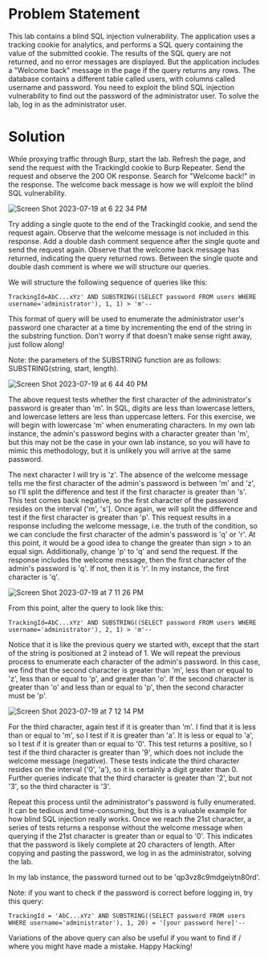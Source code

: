 # Problem Statement

This lab contains a blind SQL injection vulnerability. The application uses a tracking cookie for analytics, and performs a SQL query containing the value of the submitted cookie. The results of the SQL query are not returned, and no error messages are displayed. But the application includes a "Welcome back" message in the page if the query returns any rows. The database contains a different table called users, with columns called username and password. You need to exploit the blind SQL injection vulnerability to find out the password of the administrator user. To solve the lab, log in as the administrator user. 

# Solution

While proxying traffic through Burp, start the lab. Refresh the page, and send the request with the TrackingId cookie to Burp Repeater. Send the request and observe the 200 OK response. Search for "Welcome back!" in the response. The welcome back message is how we will exploit the blind SQL vulnerability. 

![Screen Shot 2023-07-19 at 6 22 34 PM](https://github.com/LakesideLich/WebSecurityAcademy/assets/43506369/c28ae4e4-6737-48ab-9458-eba3aa8c3ca1)

Try adding a single quote to the end of the TrackingId cookie, and send the request again. Observe that the welcome message is not included in this response. Add a double dash comment sequence after the single quote and send the request again. Observe that the welcome back message has returned, indicating the query returned rows. Between the single quote and double dash comment is where we will structure our queries. 

We will structure the following sequence of queries like this:

```
TrackingId=AbC...xYz' AND SUBSTRING((SELECT password FROM users WHERE username='administrator'), 1, 1) > 'm'--
```

This format of query will be used to enumerate the administrator user's password one character at a time by incrementing the end of the string in the substring function. Don't worry if that doesn't make sense right away, just follow along! 

Note: the parameters of the SUBSTRING function are as follows: SUBSTRING(string, start, length). 

![Screen Shot 2023-07-19 at 6 44 40 PM](https://github.com/LakesideLich/WebSecurityAcademy/assets/43506369/28e0d950-fad9-4bb4-b48b-0b1e19e20b2f)

The above request tests whether the first character of the administrator's password is greater than 'm'. In SQL, digits are less than lowercase letters, and lowercase letters are less than uppercase letters. For this exercise, we will begin with lowercase 'm' when enumerating characters. In my own lab instance, the admin's password begins with a character greater than 'm', but this may not be the case in your own lab instance, so you will have to mimic this methodology, but it is unlikely you will arrive at the same password. 

The next character I will try is 'z'. The absence of the welcome message tells me the first character of the admin's password is between 'm' and 'z', so I'll split the difference and test if the first character is greater than 's'. This test comes back negative, so the first character of the password resides on the interval ('m', 's']. Once again, we will split the difference and test if the first character is greater than 'p'. This request results in a response including the welcome message, i.e. the truth of the condition, so we can conclude the first character of the admin's password is 'q' or 'r'. At this point, it would be a good idea to change the greater than sign > to an equal sign. Addiitionally, change 'p' to 'q' and send the request. If the response includes the welcome message, then the first character of the admin's password is 'q'. If not, then it is 'r'. In my instance, the first character is 'q'. 

![Screen Shot 2023-07-19 at 7 11 26 PM](https://github.com/LakesideLich/WebSecurityAcademy/assets/43506369/9b6ef2ab-d351-4bcb-90d5-b746f9be199f)

From this point, alter the query to look like this:

```
TrackingId=AbC...xYz' AND SUBSTRING((SELECT password FROM users WHERE username='administrator'), 2, 1) > 'm'--
```

Notice that it is like the previous query we started with, except that the start of the string is positioned at 2 instead of 1. We will repeat the previous process to enumerate each character of the admin's password. In this case, we find that the second character is greater than 'm', less than or equal to 'z', less than or equal to 'p', and greater than 'o'. If the second character is greater than 'o' and less than or equal to 'p', then the second character must be 'p'. 

![Screen Shot 2023-07-19 at 7 12 14 PM](https://github.com/LakesideLich/WebSecurityAcademy/assets/43506369/0155f51c-8192-4d14-bfcc-f99ea155e27d)

For the third character, again test if it is greater than 'm'. I find that it is less than or equal to 'm', so I test if it is greater than 'a'. It is less or equal to 'a', so I test if it is greater than or equal to '0'. This test returns a positive, so I test if the third character is greater than '9', which does not include the welcome message (negative). These tests indicate the third character resides on the interval ('0', 'a'), so it is certainly a digit greater than 0. Further queries indicate that the third character is greater than '2', but not '3', so the third character is '3'. 

Repeat this process until the administrator's password is fully enumerated. It can be tedious and time-consuming, but this is a valuable example for how blind SQL injection really works. Once we reach the 21st character, a series of tests returns a response without the welcome message when querying if the 21st character is greater than or equal to '0'. This indicates that the password is likely complete at 20 characters of length. After copying and pasting the password, we log in as the administrator, solving the lab. 

In my lab instance, the password turned out to be 'qp3vz8c9mdgeiytn80rd'. 

Note: if you want to check if the password is correct before logging in, try this query:

```
TrackingId = 'AbC...xYz' AND SUBSTRING((SELECT password FROM users WHERE username='administrator'), 1, 20) = '[your password here]'--
```

Variations of the above query can also be useful if you want to find if / where you might have made a mistake. Happy Hacking!
